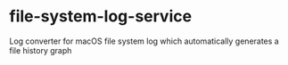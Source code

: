 # file-system-log-service
Log converter for macOS file system log which automatically generates a file history graph
